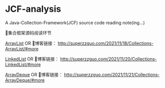 # JCF-analysis
A Java-Collection-Framework(JCF) source code reading note(ing...)

👏集合框架源码阅读环节

[ArrayList](https://github.com/Super-ZZGuo/JCF-analysis/blob/master/note/ArrayList/ArrayList.md) OR 🔗博客链接：
http://superzzguo.com/2021/11/18/Collections-ArrayList/#more

[LinkedList](https://github.com/Super-ZZGuo/JCF-analysis/blob/master/note/LinkedList/LinkedList.md) OR 🔗博客链接：
http://superzzguo.com/2021/11/20/Collections-LinkedList/#more

[ArrayDeque](https://github.com/Super-ZZGuo/JCF-analysis/blob/master/note/ArrayDeque/ArrayDeque.md) OR 🔗博客链接：
http://superzzguo.com/2021/11/21/Collections-ArrayDeque/#more
